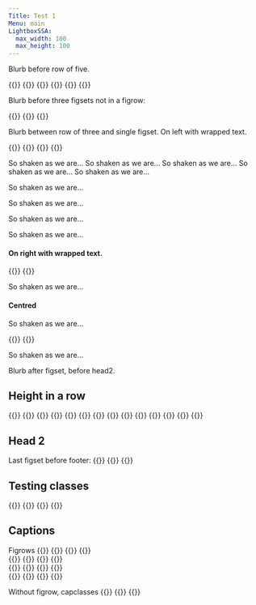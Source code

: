 ```yaml
---
Title: Test 1
Menu: main
LightboxSSA:
  max_width: 100
  max_height: 100
---
```


Blurb before row of five.

{{<figrow gallery=test1 justify=center size=thumbnail caption="words on more than one line maybe" debug=false maxwidth=4000 url=self >}}
  {{<figset name="big image with spaces.jpg" size=small >}}
  {{<figset name="img20220824_105444_DRO-800.jpg" caption="trees & flowers" size=small >}}
  {{<figset name="alhambra.png" caption="La Alhambra" size=small >}}
  {{<figset name="img20220826_105417_DRO-800.jpg" size=small >}}
{{</figrow>}}  

Blurb before three figsets not in a figrow:

{{<figset name="big image with spaces.jpg" debug=true size=small url=self selfsize=750 caption="url=self750" position=l >}}
{{<figset name="img20220824_105444_DRO-800.jpg" debug=false size=small height=100 caption="height=100 lb=true" lightbox=true position=c >}}
{{<figset name="img20220826_105417_DRO-800.jpg" debug=false size=small height=200 url=self caption="url=self height=200" position=r clear=both >}}

Blurb between row of three and single figset. On left with wrapped text.

{{<figset debug=false name="image with spaces.jpg" >}}
{{<figset name="img20220826_105417_DRO-800.jpg" position=l size=small >}}
{{<figset name="img20220826_105417_DRO-800.jpg" position=l size=small >}}
  {{<figset name="notfound-800.jpg" xsize=small >}}

So shaken as we are...
So shaken as we are...
So shaken as we are...
So shaken as we are...
So shaken as we are...

So shaken as we are...

So shaken as we are...

So shaken as we are...

So shaken as we are...


#### On right with wrapped text.

{{<figset name="img20220826_105417_DRO-800.jpg" position=r size=small  >}}
{{<figset name="img20220826_105417_DRO-800.jpg" position=r size=small  >}}

So shaken as we are...

#### Centred

So shaken as we are...

{{<figset name="img20220826_105417_DRO-800.jpg" position=c size=small  >}}
{{<figset name="img20220826_105417_DRO-800.jpg" position=c size=small  >}}

So shaken as we are...

Blurb after figset, before head2.

## Height in a row

{{<figrow gallery=test2 justify=space-around height="120" align=start size=thumbnail caption="So shaken as we are, so wan with care..." >}}
{{<figset name="big image with spaces.jpg" size=small >}}
{{<figset name="img20220824_105444_DRO-800.jpg"  >}}
{{<figset debug=false name="image with spaces.jpg" >}}
{{<figset name="img20220826_105417_DRO-800.jpg" size=small >}}
{{<figset name="big image with spaces.jpg" size=small >}}
{{<figset name="img20220824_105444_DRO-800.jpg"  >}}
{{<figset name="image with spaces.jpg" >}}
{{<figset name="img20220826_105417_DRO-800.jpg" size=small >}}
{{<figset name="big image with spaces.jpg" size=small >}}
{{<figset name="img20220824_105444_DRO-800.jpg"  >}}
{{<figset name="image with spaces.jpg" >}}
{{<figset name="img20220826_105417_DRO-800.jpg" size=small >}}
{{</figrow>}}  


## Head 2

Last figset before footer:
{{<figrow gallery=test3 clear=false >}}
{{<figset name="img20220826_105417_DRO-800.jpg"  size=small >}}
{{</figrow>}}  

## Testing classes
{{<figrow gallery=test4 clear=false class="figset-test1" figsetclass="figset-test2" >}}
{{<figset name="img20220826_105417_DRO-800.jpg"  size=small >}}
{{<figset name="img20220826_105417_DRO-800.jpg"  size=small >}}
{{</figrow>}}  

## Captions

Figrows
{{<figrow justify=left caption="justify=left" capclass="figset-test1" >}}
{{<figset name="img20220826_105417_DRO-800.jpg"  size=small >}}
{{<figset name="img20220826_105417_DRO-800.jpg"  size=small caption="j=l capclass=2" capclass="figset-test2">}}
{{</figrow>}}  
{{<figrow justify=right caption="justify=right" >}}
{{<figset name="img20220826_105417_DRO-800.jpg"  size=small >}}
{{<figset name="img20220826_105417_DRO-800.jpg"  size=small >}}
{{</figrow>}}  
{{<figrow justify=centre caption="justify=centre" >}}
{{<figset name="img20220826_105417_DRO-800.jpg"  size=small >}}
{{<figset name="img20220826_105417_DRO-800.jpg"  size=small >}}
{{</figrow>}}  
{{<figrow justify=around caption="justify=around" >}}
{{<figset name="img20220826_105417_DRO-800.jpg"  size=small >}}
{{<figset name="img20220826_105417_DRO-800.jpg"  size=small >}}
{{</figrow>}}  

Without figrow, capclasses
{{<figset name="img20220826_105417_DRO-800.jpg"  size=small position=left caption="pos left" capclass="figset-test1" >}}
{{<figset name="img20220826_105417_DRO-800.jpg"  size=small position=centre caption="pos centre" >}}
{{<figset name="img20220826_105417_DRO-800.jpg"  size=small position=right caption="pos right" >}}


